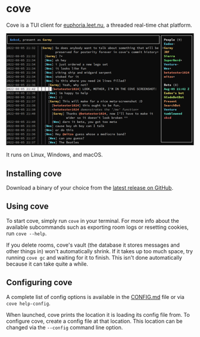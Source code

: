 # cove

Cove is a TUI client for [euphoria.leet.nu](https://euphoria.leet.nu/), a threaded
real-time chat platform.

![A very meta screenshot](screenshot.png)

It runs on Linux, Windows, and macOS.

## Installing cove

Download a binary of your choice from the
[latest release on GitHub](https://github.com/Garmelon/cove/releases/latest).

## Using cove

To start cove, simply run `cove` in your terminal. For more info about the
available subcommands such as exporting room logs or resetting cookies, run
`cove --help`.

If you delete rooms, cove's vault (the database it stores messages and other
things in) won't automatically shrink. If it takes up too much space, try
running `cove gc` and waiting for it to finish. This isn't done automatically
because it can take quite a while.

## Configuring cove

A complete list of config options is available in the [CONFIG.md](CONFIG.md)
file or via `cove help-config`.

When launched, cove prints the location it is loading its config file from. To
configure cove, create a config file at that location. This location can be
changed via the `--config` command line option.
